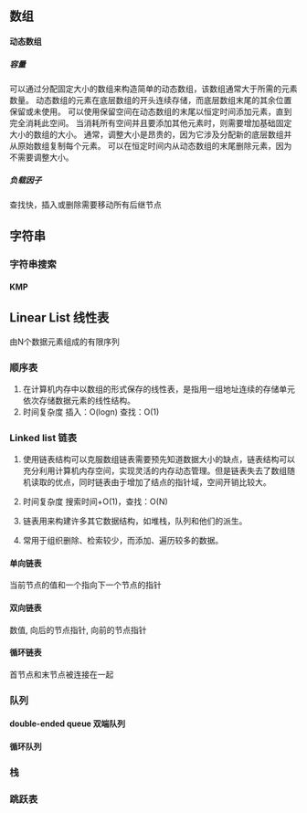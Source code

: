 ## 数组



#### 动态数组
##### 容量
可以通过分配固定大小的数组来构造简单的动态数组，该数组通常大于所需的元素数量。
动态数组的元素在底层数组的开头连续存储，而底层数组末尾的其余位置保留或未使用。
可以使用保留空间在动态数​​组的末尾以恒定时间添加元素，直到完全消耗此空间。
当消耗所有空间并且要添加其他元素时，则需要增加基础固定大小的数组的大小。
通常，调整大小是昂贵的，因为它涉及分配新的底层数组并从原始数组复制每个元素。
可以在恒定时间内从动态数组的末尾删除元素，因为不需要调整大小。

##### 负载因子



查找快，插入或删除需要移动所有后继节点

## 字符串

### 字符串搜索
#### KMP

## Linear List 线性表
由N个数据元素组成的有限序列
### 顺序表
1. 在计算机内存中以数组的形式保存的线性表，是指用一组地址连续的存储单元依次存储数据元素的线性结构。
1. 时间复杂度 插入：O(logn) 查找：O(1)


### Linked list 链表
1. 使用链表结构可以克服数组链表需要预先知道数据大小的缺点，链表结构可以充分利用计算机内存空间，实现灵活的内存动态管理。但是链表失去了数组随机读取的优点，同时链表由于增加了结点的指针域，空间开销比较大。

1. 时间复杂度 搜索时间+O(1)，查找：O(N)

1. 链表用来构建许多其它数据结构，如堆栈，队列和他们的派生。

1. 常用于组织删除、检索较少，而添加、遍历较多的数据。

#### 单向链表
当前节点的值和一个指向下一个节点的指针
#### 双向链表
数值, 向后的节点指针, 向前的节点指针
#### 循环链表
首节点和末节点被连接在一起

### 队列
#### double-ended queue 双端队列
#### 循环队列


### 栈

### 跳跃表
